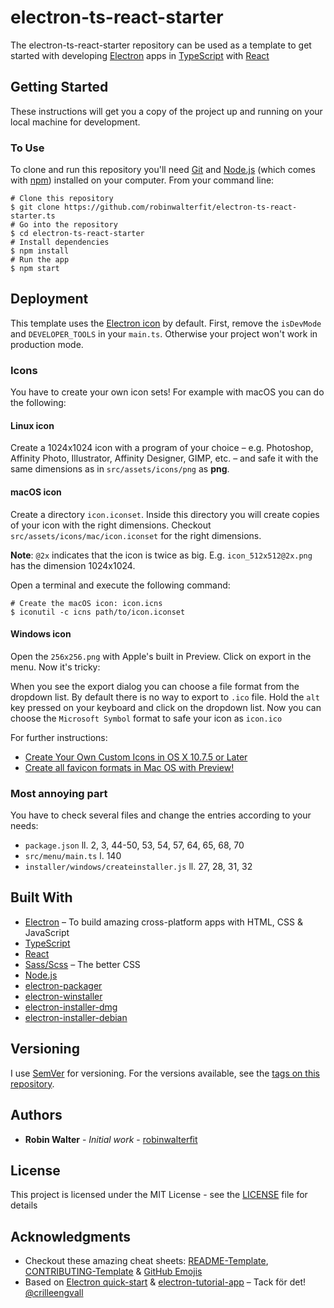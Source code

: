 # electron-ts-react-starter

The electron-ts-react-starter repository can be used as a template to get started with developing [Electron](https://electronjs.org/) apps in [TypeScript](https://www.typescriptlang.org/) with [React](https://reactjs.org/)

## Getting Started

These instructions will get you a copy of the project up and running on your local machine for development.

### To Use

To clone and run this repository you'll need [Git](https://git-scm.com/) and [Node.js](https://nodejs.org/en/download/) (which comes with [npm](http://npmjs.com/)) installed on your computer. From your command line:

```
# Clone this repository
$ git clone https://github.com/robinwalterfit/electron-ts-react-starter.ts
# Go into the repository
$ cd electron-ts-react-starter
# Install dependencies
$ npm install
# Run the app
$ npm start
```

## Deployment

This template uses the [Electron icon](https://github.com/electron/electron/blob/master/default_app/icon.png) by default. First, remove the `isDevMode` and `DEVELOPER_TOOLS` in your `main.ts`. Otherwise your project won't work in production mode.

### Icons

You have to create your own icon sets! For example with macOS you can do the following:

#### Linux icon

Create a 1024x1024 icon with a program of your choice – e.g. Photoshop, Affinity Photo, Illustrator, Affinity Designer, GIMP, etc. – and safe it with the same dimensions as in `src/assets/icons/png` as **png**.

#### macOS icon

Create a directory `icon.iconset`. Inside this directory you will create copies of your icon with the right dimensions. Checkout `src/assets/icons/mac/icon.iconset` for the right dimensions.

**Note**: `@2x` indicates that the icon is twice as big. E.g. `icon_512x512@2x.png` has the dimension 1024x1024.

Open a terminal and execute the following command:

```
# Create the macOS icon: icon.icns
$ iconutil -c icns path/to/icon.iconset
```

#### Windows icon

Open the `256x256.png` with Apple's built in Preview. Click on export in the menu. Now it's tricky:

When you see the export dialog you can choose a file format from the dropdown list. By default there is no way to export to `.ico` file. Hold the `alt` key pressed on your keyboard and click on the dropdown list. Now you can choose the `Microsoft Symbol` format to safe your icon as `icon.ico`


For further instructions:

* [Create Your Own Custom Icons in OS X 10.7.5 or Later](https://blog.macsales.com/28492-create-your-own-custom-icons-in-10-7-5-or-later)
* [Create all favicon formats in Mac OS with Preview!](https://coderwall.com/p/89p9kw/create-all-favicon-formats-in-mac-os-with-preview)

### Most annoying part

You have to check several files and change the entries according to your needs:

* `package.json` ll. 2, 3, 44-50, 53, 54, 57, 64, 65, 68, 70
* `src/menu/main.ts` l. 140
* `installer/windows/createinstaller.js` ll. 27, 28, 31, 32

## Built With

* [Electron](https://electronjs.org/) – To build amazing cross-platform apps with HTML, CSS & JavaScript
* [TypeScript](https://www.typescriptlang.org/)
* [React](https://reactjs.org/)
* [Sass/Scss](http://sass-lang.com) – The better CSS
* [Node.js](https://nodejs.org/)
* [electron-packager](https://github.com/electron-userland/electron-packager)
* [electron-winstaller](https://github.com/electron/windows-installer)
* [electron-installer-dmg](https://github.com/mongodb-js/electron-installer-dmg)
* [electron-installer-debian](https://github.com/unindented/electron-installer-debian)

## Versioning

I use [SemVer](http://semver.org/) for versioning. For the versions available, see the [tags on this repository](https://github.com/robinwalterfit/electron-ts-react-starter/tags).

## Authors

* **Robin Walter** - *Initial work* - [robinwalterfit](https://github.com/robinwalterfit)

## License

This project is licensed under the MIT License - see the [LICENSE](LICENSE) file for details

## Acknowledgments

* Checkout these amazing cheat sheets: [README-Template](https://gist.github.com/PurpleBooth/109311bb0361f32d87a2), [CONTRIBUTING-Template](https://gist.github.com/PurpleBooth/b24679402957c63ec426) & [GitHub Emojis](https://gist.github.com/rxaviers/7360908)
* Based on [Electron quick-start](https://github.com/electron/electron-quick-start) & [electron-tutorial-app](https://github.com/crilleengvall/electron-tutorial-app) – Tack för det! [@crilleengvall](https://github.com/crilleengvall/)
